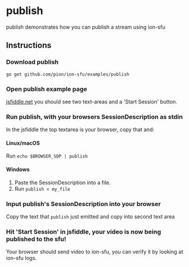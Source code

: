 # publish
publish demonstrates how you can publish a stream using ion-sfu

## Instructions
### Download publish
```
go get github.com/pion/ion-sfu/examples/publish
```

### Open publish example page
[jsfiddle.net](https://jsfiddle.net/j3yhron4/) you should see two text-areas and a 'Start Session' button.

### Run publish, with your browsers SessionDescription as stdin
In the jsfiddle the top textarea is your browser, copy that and:
#### Linux/macOS
Run `echo $BROWSER_SDP | publish`
#### Windows
1. Paste the SessionDescription into a file.
1. Run `publish < my_file`

### Input publish's SessionDescription into your browser
Copy the text that `publish` just emitted and copy into second text area

### Hit 'Start Session' in jsfiddle, your video is now being published to the sfu!
Your browser should send video to ion-sfu, you can verify it by looking at ion-sfu logs.